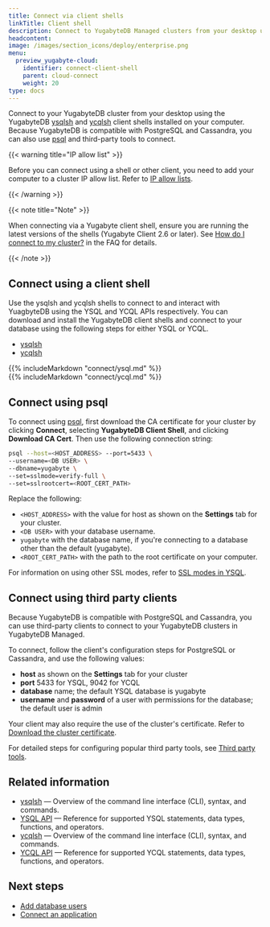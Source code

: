 ```yaml
---
title: Connect via client shells
linkTitle: Client shell
description: Connect to YugabyteDB Managed clusters from your desktop using a client shell
headcontent:
image: /images/section_icons/deploy/enterprise.png
menu:
  preview_yugabyte-cloud:
    identifier: connect-client-shell
    parent: cloud-connect
    weight: 20
type: docs
---
```


Connect to your YugabyteDB cluster from your desktop using the YugabyteDB [ysqlsh](../../../admin/ysqlsh/) and [ycqlsh](../../../admin/ycqlsh) client shells installed on your computer. Because YugabyteDB is compatible with PostgreSQL and Cassandra, you can also use [psql](https://www.postgresql.org/docs/current/app-psql.html) and third-party tools to connect.

{{< warning title="IP allow list" >}}

Before you can connect using a shell or other client, you need to add your computer to a cluster IP allow list. Refer to [IP allow lists](../../cloud-secure-clusters/add-connections/).

{{< /warning >}}

{{< note title="Note" >}}

When connecting via a Yugabyte client shell, ensure you are running the latest versions of the shells (Yugabyte Client 2.6 or later). See [How do I connect to my cluster?](../../cloud-faq/#how-do-i-connect-to-my-cluster) in the FAQ for details.

{{< /note >}}

## Connect using a client shell

Use the ysqlsh and ycqlsh shells to connect to and interact with YuagbyteDB using the YSQL and YCQL APIs respectively. You can download and install the YugabyteDB client shells and connect to your database using the following steps for either YSQL or YCQL.

<ul class="nav nav-tabs nav-tabs-yb">
  <li >
    <a href="#ysqlsh" class="nav-link active" id="ysqlsh-tab" data-toggle="tab" role="tab" aria-controls="ysqlsh" aria-selected="true">
      <i class="icon-postgres" aria-hidden="true"></i>
      ysqlsh
    </a>
  </li>
  <li>
    <a href="#ycqlsh" class="nav-link" id="ycqlsh-tab" data-toggle="tab" role="tab" aria-controls="ycqlsh" aria-selected="false">
      <i class="icon-cassandra" aria-hidden="true"></i>
      ycqlsh
    </a>
  </li>
</ul>

<div class="tab-content">
  <div id="ysqlsh" class="tab-pane fade show active" role="tabpanel" aria-labelledby="ysqlsh-tab">
  {{% includeMarkdown "connect/ysql.md" %}}
  </div>
  <div id="ycqlsh" class="tab-pane fade" role="tabpanel" aria-labelledby="ycqlsh-tab">
  {{% includeMarkdown "connect/ycql.md" %}}
  </div>
</div>

## Connect using psql

To connect using [psql](https://www.postgresql.org/docs/current/app-psql.html), first download the CA certificate for your cluster by clicking **Connect**, selecting **YugabyteDB Client Shell**, and clicking **Download CA Cert**. Then use the following connection string:

```sh
psql --host=<HOST_ADDRESS> --port=5433 \
--username=<DB USER> \
--dbname=yugabyte \
--set=sslmode=verify-full \
--set=sslrootcert=<ROOT_CERT_PATH>
```

Replace the following:

- `<HOST_ADDRESS>` with the value for host as shown on the **Settings** tab for your cluster.
- `<DB USER>` with your database username.
- `yugabyte` with the database name, if you're connecting to a database other than the default (yugabyte).
- `<ROOT_CERT_PATH>` with the path to the root certificate on your computer.

For information on using other SSL modes, refer to [SSL modes in YSQL](../../cloud-secure-clusters/cloud-authentication/#ssl-modes-in-ysql).

## Connect using third party clients

Because YugabyteDB is compatible with PostgreSQL and Cassandra, you can use third-party clients to connect to your YugabyteDB clusters in YugabyteDB Managed.

To connect, follow the client's configuration steps for PostgreSQL or Cassandra, and use the following values:

- **host** as shown on the **Settings** tab for your cluster
- **port** 5433 for YSQL, 9042 for YCQL
- **database** name; the default YSQL database is yugabyte
- **username** and **password** of a user with permissions for the database; the default user is admin

Your client may also require the use of the cluster's certificate. Refer to [Download the cluster certificate](../../cloud-secure-clusters/cloud-authentication/#download-your-cluster-certificate).

For detailed steps for configuring popular third party tools, see [Third party tools](../../../tools/).

## Related information

- [ysqlsh](../../../admin/ysqlsh/) — Overview of the command line interface (CLI), syntax, and commands.
- [YSQL API](../../../api/ysql/) — Reference for supported YSQL statements, data types, functions, and operators.
- [ycqlsh](../../../admin/ycqlsh/) — Overview of the command line interface (CLI), syntax, and commands.
- [YCQL API](../../../api/ycql/) — Reference for supported YCQL statements, data types, functions, and operators.

## Next steps

- [Add database users](../../cloud-secure-clusters/add-users/)
- [Connect an application](../connect-applications/)
